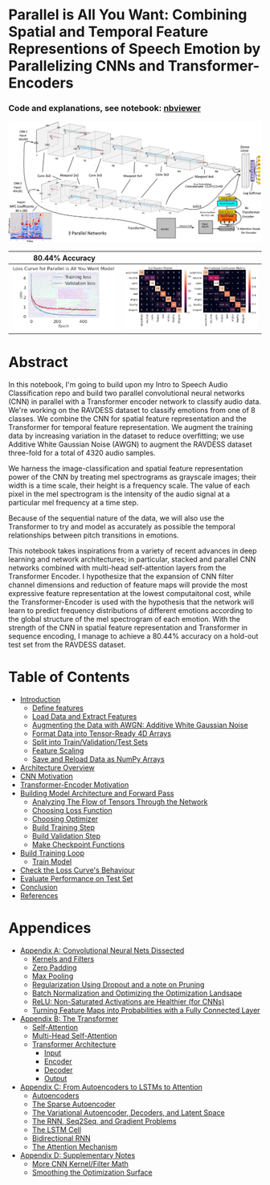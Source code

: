
# Parallel is All You Want: Combining Spatial and Temporal Feature Representions of Speech Emotion by Parallelizing CNNs and Transformer-Encoders
### Code and explanations, see notebook: [nbviewer](https://nbviewer.jupyter.org/github/IliaZenkov/transformer_cnn_parallel_audio_classification/blob/main/notebooks/Parallel_is_All_You_Want.ipynb)

<img src="reports/cnn-transformer-final.png">

|  80.44% Accuracy     |       |
|---------------------------|------------------|
<img src="reports/final loss curve.GIF">  | <img src="reports/conf_matrix.GIF">|

# Abstract
In this notebook, I'm going to build upon my Intro to Speech Audio Classification repo and build two parallel convolutional neural networks (CNN) in parallel with a Transformer encoder network to classify audio data. We're working on the RAVDESS dataset to classify emotions from one of 8 classes. We combine the CNN for spatial feature representation and the Transformer for temporal feature representation. We augment the training data by increasing variation in the dataset to reduce overfitting; we use Additive White Gaussian Noise (AWGN) to augment the RAVDESS dataset three-fold for a total of 4320 audio samples.

We harness the image-classification and spatial feature representation power of the CNN by treating mel spectrograms as grayscale images; their width is a time scale, their height is a frequency scale. The value of each pixel in the mel spectrogram is the intensity of the audio signal at a particular mel frequency at a time step.

Because of the sequential nature of the data, we will also use the Transformer to try and model as accurately as possible the temporal relationships between pitch transitions in emotions.

This notebook takes inspirations from a variety of recent advances in deep learning and network architectures; in particular, stacked and parallel CNN networks combined with multi-head self-attention layers from the Transformer Encoder. I hypothesize that the expansion of CNN filter channel dimensions and reduction of feature maps will provide the most expressive feature representation at the lowest computaitonal cost, while the Transformer-Encoder is used with the hypothesis that the network will learn to predict frequency distributions of different emotions according to the global structure of the mel spectrogram of each emotion. With the strength of the CNN in spatial feature representation and Transformer in sequence encoding, I manage to achieve a 80.44% accuracy on a hold-out test set from the RAVDESS dataset.

<!--TABLE OF CONTENTS-->
# Table of Contents
- [Introduction](https://nbviewer.jupyter.org/github/IliaZenkov/transformer_cnn_parallel_audio_classification/blob/main/notebooks/Parallel_is_All_You_Want.ipynb#Introduction)
  - [Define features](https://nbviewer.jupyter.org/github/IliaZenkov/transformer_cnn_parallel_audio_classification/blob/main/notebooks/Parallel_is_All_You_Want.ipynb#Define-features)
  - [Load Data and Extract Features](https://nbviewer.jupyter.org/github/IliaZenkov/transformer_cnn_parallel_audio_classification/blob/main/notebooks/Parallel_is_All_You_Want.ipynb#Load-Data-and-Extract-Features)
  - [Augmenting the Data with AWGN: Additive White Gaussian Noise](https://nbviewer.jupyter.org/github/IliaZenkov/transformer_cnn_parallel_audio_classification/blob/main/notebooks/Parallel_is_All_You_Want.ipynb#Augmenting-the-Data-with-AWGN---Additive-White-Gaussian-Noise)
  - [Format Data into Tensor-Ready 4D Arrays](https://nbviewer.jupyter.org/github/IliaZenkov/transformer_cnn_parallel_audio_classification/blob/main/notebooks/Parallel_is_All_You_Want.ipynb#Format-Data-into-Tensor-Ready-4D-Arrays)
  - [Split into Train/Validation/Test Sets](https://nbviewer.jupyter.org/github/IliaZenkov/transformer_cnn_parallel_audio_classification/blob/main/notebooks/Parallel_is_All_You_Want.ipynb#Split-into-Train/Validation/Test-Sets)
  - [Feature Scaling](https://nbviewer.jupyter.org/github/IliaZenkov/transformer_cnn_parallel_audio_classification/blob/main/notebooks/Parallel_is_All_You_Want.ipynb#Feature-Scaling)
  - [Save and Reload Data as NumPy Arrays](https://nbviewer.jupyter.org/github/IliaZenkov/transformer_cnn_parallel_audio_classification/blob/main/notebooks/Parallel_is_All_You_Want.ipynb#Save-and-Reload-Data-as-NumPy-Arrays)
- [Architecture Overview](https://nbviewer.jupyter.org/github/IliaZenkov/transformer_cnn_parallel_audio_classification/blob/main/notebooks/Parallel_is_All_You_Want.ipynb#Architecture-Overview)
- [CNN Motivation](https://nbviewer.jupyter.org/github/IliaZenkov/transformer_cnn_parallel_audio_classification/blob/main/notebooks/Parallel_is_All_You_Want.ipynb#CNN-Motivation)
- [Transformer-Encoder Motivation](https://nbviewer.jupyter.org/github/IliaZenkov/transformer_cnn_parallel_audio_classification/blob/main/notebooks/Parallel_is_All_You_Want.ipynb#Transformer-Encoder-Motivation)
- [Building Model Architecture and Forward Pass](https://nbviewer.jupyter.org/github/IliaZenkov/transformer_cnn_parallel_audio_classification/blob/main/notebooks/Parallel_is_All_You_Want.ipynb#Build-Model-Architecture-and-Define-Forward-Pass)
  - [Analyzing The Flow of Tensors Through the Network](https://nbviewer.jupyter.org/github/IliaZenkov/transformer_cnn_parallel_audio_classification/blob/main/notebooks/Parallel_is_All_You_Want.ipynb#Analyzing-The-Flow-of-Tensors-Through-the-Network)
  - [Choosing Loss Function](https://nbviewer.jupyter.org/github/IliaZenkov/transformer_cnn_parallel_audio_classification/blob/main/notebooks/Parallel_is_All_You_Want.ipynb#Define-Loss/Criterion)
  - [Choosing Optimizer](https://nbviewer.jupyter.org/github/IliaZenkov/transformer_cnn_parallel_audio_classification/blob/main/notebooks/Parallel_is_All_You_Want.ipynb#Choose-Optimizer)
  - [Build Training Step](https://nbviewer.jupyter.org/github/IliaZenkov/transformer_cnn_parallel_audio_classification/blob/main/notebooks/Parallel_is_All_You_Want.ipynb#Define-Training-Step)
  - [Build Validation Step](https://nbviewer.jupyter.org/github/IliaZenkov/transformer_cnn_parallel_audio_classification/blob/main/notebooks/Parallel_is_All_You_Want.ipynb#Define-Validation-Step)
  - [Make Checkpoint Functions](https://nbviewer.jupyter.org/github/IliaZenkov/transformer_cnn_parallel_audio_classification/blob/main/notebooks/Parallel_is_All_You_Want.ipynb#Make-Checkpoint-Functions)
- [Build Training Loop](https://nbviewer.jupyter.org/github/IliaZenkov/transformer_cnn_parallel_audio_classification/blob/main/notebooks/Parallel_is_All_You_Want.ipynb#Build-Training-Loop)
  - [Train Model](https://nbviewer.jupyter.org/github/IliaZenkov/transformer_cnn_parallel_audio_classification/blob/main/notebooks/Parallel_is_All_You_Want.ipynb#Train-it)
- [Check the Loss Curve's Behaviour](https://nbviewer.jupyter.org/github/IliaZenkov/transformer_cnn_parallel_audio_classification/blob/main/notebooks/Parallel_is_All_You_Want.ipynb#Check-the-Loss-Curve's-Behaviour)
- [Evaluate Performance on Test Set](https://nbviewer.jupyter.org/github/IliaZenkov/transformer_cnn_parallel_audio_classification/blob/main/notebooks/Parallel_is_All_You_Want.ipynb#Evaluate-Performance-on-Test-Set)
- [Conclusion](https://nbviewer.jupyter.org/github/IliaZenkov/transformer_cnn_parallel_audio_classification/blob/main/notebooks/Parallel_is_All_You_Want.ipynb#Conclusion)
- [References](https://nbviewer.jupyter.org/github/IliaZenkov/transformer_cnn_parallel_audio_classification/blob/main/notebooks/Parallel_is_All_You_Want.ipynb#References)

# Appendices
- [Appendix A: Convolutional Neural Nets Dissected](https://nbviewer.jupyter.org/github/IliaZenkov/transformer_cnn_parallel_audio_classification/blob/main/notebooks/Parallel_is_All_You_Want.ipynb#Appendix-A---Convolutional-Neural-Nets-Dissected)
  - [Kernels and Filters](https://nbviewer.jupyter.org/github/IliaZenkov/transformer_cnn_parallel_audio_classification/blob/main/notebooks/Parallel_is_All_You_Want.ipynb#Kernels-and-Filters)
  - [Zero Padding](https://nbviewer.jupyter.org/github/IliaZenkov/transformer_cnn_parallel_audio_classification/blob/main/notebooks/Parallel_is_All_You_Want.ipynb#Zero-Padding)
  - [Max Pooling](https://nbviewer.jupyter.org/github/IliaZenkov/transformer_cnn_parallel_audio_classification/blob/main/notebooks/Parallel_is_All_You_Want.ipynb#Max-Pooling)
  - [Regularization Using Dropout and a note on Pruning](https://nbviewer.jupyter.org/github/IliaZenkov/transformer_cnn_parallel_audio_classification/blob/main/notebooks/Parallel_is_All_You_Want.ipynb#Regularization-Using-Dropout-and-a-note-on-Pruning)
  - [Batch Normalization and Optimizing the Optimization Landsape](https://nbviewer.jupyter.org/github/IliaZenkov/transformer_cnn_parallel_audio_classification/blob/main/notebooks/Parallel_is_All_You_Want.ipynb#Batch-Normalization-and-Optimizing-the-Optimization-Landsape)
  - [ReLU: Non-Saturated Activations are Healthier (for CNNs)](https://nbviewer.jupyter.org/github/IliaZenkov/transformer_cnn_parallel_audio_classification/blob/main/notebooks/Parallel_is_All_You_Want.ipynb#ReLU---Non-Saturated-Activations-are-Healthier-[for-CNNs])
  - [Turning Feature Maps into Probabilities with a Fully Connected Layer](https://nbviewer.jupyter.org/github/IliaZenkov/transformer_cnn_parallel_audio_classification/blob/main/notebooks/Parallel_is_All_You_Want.ipynb#Turning-Feature-Maps-into-Probabilities-with-a-Fully-Connected-Layer)
- [Appendix B: The Transformer](https://nbviewer.jupyter.org/github/IliaZenkov/transformer_cnn_parallel_audio_classification/blob/main/notebooks/Parallel_is_All_You_Want.ipynb#Appendix-B---The-Transformer)
    - [Self-Attention](#https://nbviewer.jupyter.org/github/IliaZenkov/transformer_cnn_parallel_audio_classification/blob/main/notebooks/Parallel_is_All_You_Want.ipynb#Self-Attention)
    - [Multi-Head Self-Attention](https://nbviewer.jupyter.org/github/IliaZenkov/transformer_cnn_parallel_audio_classification/blob/main/notebooks/Parallel_is_All_You_Want.ipynb#Multi-Head-Self-Attention)
    - [Transformer Architecture](https://nbviewer.jupyter.org/github/IliaZenkov/transformer_cnn_parallel_audio_classification/blob/main/notebooks/Parallel_is_All_You_Want.ipynb#Transformer-Architecture)
        - [Input](#https://nbviewer.jupyter.org/github/IliaZenkov/transformer_cnn_parallel_audio_classification/blob/main/notebooks/Parallel_is_All_You_Want.ipynb#Input)
        - [Encoder](#https://nbviewer.jupyter.org/github/IliaZenkov/transformer_cnn_parallel_audio_classification/blob/main/notebooks/Parallel_is_All_You_Want.ipynb#Encoder)
        - [Decoder](#https://nbviewer.jupyter.org/github/IliaZenkov/transformer_cnn_parallel_audio_classification/blob/main/notebooks/Parallel_is_All_You_Want.ipynb#Decoder)
        - [Output](#https://nbviewer.jupyter.org/github/IliaZenkov/transformer_cnn_parallel_audio_classification/blob/main/notebooks/Parallel_is_All_You_Want.ipynb#Output)
- [Appendix C: From Autoencoders to LSTMs to Attention](https://nbviewer.jupyter.org/github/IliaZenkov/transformer_cnn_parallel_audio_classification/blob/main/notebooks/Parallel_is_All_You_Want.ipynb#Appendix-C---From-Autoencoders-to-LSTMs-to-Attention)
  - [Autoencoders](https://nbviewer.jupyter.org/github/IliaZenkov/transformer_cnn_parallel_audio_classification/blob/main/notebooks/Parallel_is_All_You_Want.ipynb#Autoencoders)
  - [The Sparse Autoencoder](https://nbviewer.jupyter.org/github/IliaZenkov/transformer_cnn_parallel_audio_classification/blob/main/notebooks/Parallel_is_All_You_Want.ipynb#The-Sparse-Autoencoder)
  - [The Variational Autoencoder, Decoders, and Latent Space](https://nbviewer.jupyter.org/github/IliaZenkov/transformer_cnn_parallel_audio_classification/blob/main/notebooks/Parallel_is_All_You_Want.ipynb#The-Variational-Autoencoder,-Decoders,-and-Latent-Space)
  - [The RNN, Seq2Seq, and Gradient Problems](https://nbviewer.jupyter.org/github/IliaZenkov/transformer_cnn_parallel_audio_classification/blob/main/notebooks/Parallel_is_All_You_Want.ipynb#The-RNN,-Seq2Seq,-and-Gradient-Problems)
  - [The LSTM Cell](https://nbviewer.jupyter.org/github/IliaZenkov/transformer_cnn_parallel_audio_classification/blob/main/notebooks/Parallel_is_All_You_Want.ipynb#The-LSTM-Cell)
  - [Bidirectional RNN](https://nbviewer.jupyter.org/github/IliaZenkov/transformer_cnn_parallel_audio_classification/blob/main/notebooks/Parallel_is_All_You_Want.ipynb#Bidirectional-RNN)
  - [The Attention Mechanism](https://nbviewer.jupyter.org/github/IliaZenkov/transformer_cnn_parallel_audio_classification/blob/main/notebooks/Parallel_is_All_You_Want.ipynb#The-Attention-Mechanism)
- [Appendix D: Supplementary Notes](https://nbviewer.jupyter.org/github/IliaZenkov/transformer_cnn_parallel_audio_classification/blob/main/notebooks/Parallel_is_All_You_Want.ipynb#Appendix-D---Supplementary-Notes)
  - [More CNN Kernel/Filter Math](https://nbviewer.jupyter.org/github/IliaZenkov/transformer_cnn_parallel_audio_classification/blob/main/notebooks/Parallel_is_All_You_Want.ipynb#More-CNN-Kernel/Filter-Math)
  - [Smoothing the Optimization Surface](https://nbviewer.jupyter.org/github/IliaZenkov/transformer_cnn_parallel_audio_classification/blob/main/notebooks/Parallel_is_All_You_Want.ipynb#Smoothing-the-Optimization-Surface)
